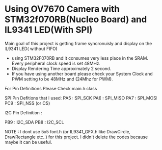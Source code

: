 # Using OV7670 Camera with STM32f070RB(Nucleo Board) and IL9341 LED(With SPI)

Main goal of this project is getting frame syncronuisly and display on the IL9341 LED( without FIFO)
 * using STM32F070RB and it consumes very less place in the SRAM. Every peripheral clock speed is set 48MHz.
 * Display Rendering Time approximately 2 second.
 * If you have using another board please check your System Clock and PWM setting to be 48MHz and (24Mhz for PWM).

For Pin Definitions Please Check main.h class 

SPI Pın Defitions that I used:
PA5 : SPI_SCK
PA6 : SPI_MISO
PA7 : SPI_MOSI
PC9 : SPI_NSS (or CS)

I2C Pin Definition :

PB9 : I2C_SDA
PB8 : I2C_SCL

NOTE : I dont use 5x5 font.h (or IL9341_GFX.h like DrawCircle, DrawRectangle etc..) for this project.
I didn't delete the codes because maybe it can be useful.
